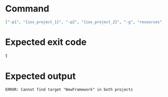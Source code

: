 # Command
```json
["-p1", "{ios_project_1}", "-p2", "{ios_project_2}", "-g", "resources", "-t", "NewFramework", "-f", "console"]
```

# Expected exit code
1

# Expected output
```
ERROR: Cannot find target "NewFramework" in both projects

```
